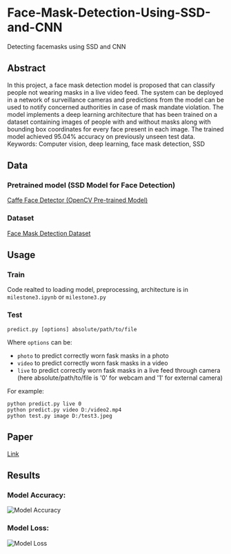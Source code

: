 # Face-Mask-Detection-Using-SSD-and-CNN
Detecting facemasks using SSD and CNN

## Abstract
In this project, a face mask detection model is proposed that can classify people not wearing masks in a live video feed. The system can be deployed in a network of surveillance cameras and predictions from the model can be used to notify concerned authorities in case of mask mandate violation. The model implements a deep learning architecture that has been trained on a dataset containing images of people with and without masks along with bounding box coordinates for every face present in each image. The trained model achieved 95.04% accuracy on previously unseen test data. 
Keywords: Computer vision, deep learning, face mask detection, SSD 

## Data
### Pretrained model (SSD Model for Face Detection)

[Caffe Face Detector (OpenCV Pre-trained Model)](https://www.kaggle.com/datasets/sambitmukherjee/caffe-face-detector-opencv-pretrained-model)

### Dataset

[Face Mask Detection Dataset](https://www.kaggle.com/datasets/wobotintelligence/face-mask-detection-dataset)

## Usage

### Train
Code realted to loading model, preprocessing, architecture is in 
`milestone3.ipynb`
or
`milestone3.py`

### Test
`predict.py [options] absolute/path/to/file`

Where `options` can be:
  * `photo` to predict correctly worn fask masks in a photo
  * `video` to predict correctly worn fask masks in a video 
  * `live` to predict correctly worn fask masks in a live feed through camera (here absolute/path/to/file is '0' for webcam and '1' for external camera)

For example:

    python predict.py live 0
    python predict.py video D:/video2.mp4
    python test.py image D:/test3.jpeg

## Paper

[Link](https://nodejs.org/api/vm.html)

## Results

### Model Accuracy:
![Model Accuracy](https://github.com/[username]/[reponame]/blob/[branch]/image.jpg?raw=true)

### Model Loss:
![Model Loss](https://github.com/[username]/[reponame]/blob/[branch]/image.jpg?raw=true)

## 
